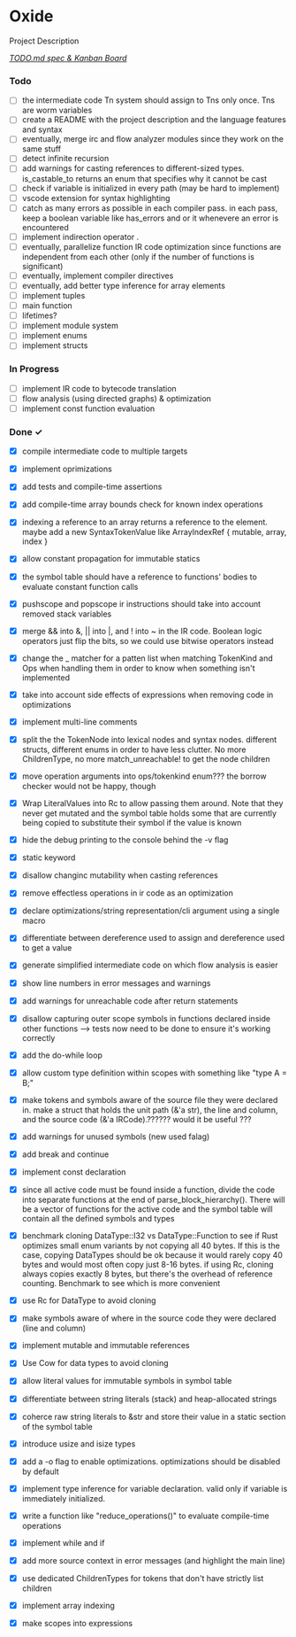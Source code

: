 # Oxide

Project Description

<em>[TODO.md spec & Kanban Board](https://bit.ly/3fCwKfM)</em>

### Todo

- [ ] the intermediate code Tn system should assign to Tns only once. Tns are worm variables  
- [ ] create a README with the project description and the language features and syntax  
- [ ] eventually, merge irc and flow analyzer modules since they work on the same stuff  
- [ ] detect infinite recursion  
- [ ] add warnings for casting references to different-sized types. is_castable_to returns an enum that specifies why it cannot be cast  
- [ ] check if variable is initialized in every path (may be hard to implement)  
- [ ] vscode extension for syntax highlighting  
- [ ] catch as many errors as possible in each compiler pass. in each pass, keep a boolean variable like has_errors and or it whenevere an error is encountered  
- [ ] implement indirection operator .  
- [ ] eventually, parallelize function IR code optimization since functions are independent from each other (only if the number of functions is significant)  
- [ ] eventually, implement compiler directives  
- [ ] eventually, add better type inference for array elements  
- [ ] implement tuples  
- [ ] main function  
- [ ] lifetimes?  
- [ ] implement module system  
- [ ] implement enums  
- [ ] implement structs  

### In Progress

- [ ] implement IR code to bytecode translation  
- [ ] flow analysis (using directed graphs) & optimization  
- [ ] implement const function evaluation  

### Done ✓

- [x] compile intermediate code to multiple targets  
- [x] implement oprimizations  
- [x] add tests and compile-time assertions  
- [x] add compile-time array bounds check for known index operations  
- [x] indexing a reference to an array returns a reference to the element. maybe add a new SyntaxTokenValue like ArrayIndexRef { mutable, array, index }  
- [x] allow constant propagation for immutable statics  
- [x] the symbol table should have a reference to functions' bodies to evaluate constant function calls  
- [x] pushscope and popscope ir instructions should take into account removed stack variables  
- [x] merge && into &, || into |, and ! into ~ in the IR code. Boolean logic operators just flip the bits, so we could use bitwise operators instead  
- [x] change the _ matcher for a patten list when matching TokenKind and Ops when handling them in order to know when something isn't implemented  
- [x] take into account side effects of expressions when removing code in optimizations  
- [x] implement multi-line comments  
- [x] split the the TokenNode into lexical nodes and syntax nodes. different structs, different enums in order to have less clutter. No more ChildrenType, no more match_unreachable! to get the node children  
- [x] move operation arguments into ops/tokenkind enum??? the borrow checker would not be happy, though  
- [x] Wrap LiteralValues into Rc to allow passing them around. Note that they never get mutated and the symbol table holds some that are currently being copied to substitute their symbol if the value is known  
- [x] hide the debug printing to the console behind the -v flag  
- [x] static keyword  
- [x] disallow changinc mutability when casting references  
- [x] remove effectless operations in ir code as an optimization  
- [x] declare optimizations/string representation/cli argument using a single macro  
- [x] differentiate between dereference used to assign and dereference used to get a value  
- [x] generate simplified intermediate code on which flow analysis is easier  
- [x] show line numbers in error messages and warnings  
- [x] add warnings for unreachable code after return statements  
- [x] disallow capturing outer scope symbols in functions declared inside other functions --> tests now need to be done to ensure it's working correctly  
- [x] add the do-while loop  
- [x] allow custom type definition within scopes with something like "type A = B;"  
- [x] make tokens and symbols aware of the source file they were declared in. make a struct that holds the unit path (&'a str), the line and column, and the source code (&'a IRCode).?????? would it be useful ???  
- [x] add warnings for unused symbols (new used falag)  
- [x] add break and continue  
- [x] implement const declaration  
- [x] since all active code must be found inside a function, divide the code into separate functions at the end of parse_block_hierarchy(). There will be a vector of functions for the active code and the symbol table will contain all the defined symbols and types  
- [x] benchmark cloning DataType::I32 vs DataType::Function to see if Rust optimizes small enum variants by not copying all 40 bytes. If this is the case, copying DataTypes should be ok because it would rarely copy 40 bytes and would most often copy just 8-16 bytes. if using Rc<DataType>, cloning always copies exactly 8 bytes, but there's the overhead of reference counting. Benchmark to see which is more convenient  
- [x] use Rc for DataType to avoid cloning  
- [x] make symbols aware of where in the source code they were declared (line and column)  
- [x] implement mutable and immutable references  
- [x] Use Cow for data types to avoid cloning  
- [x] allow literal values for immutable symbols in symbol table  
- [x] differentiate between string literals (stack) and heap-allocated strings  
- [x] coherce raw string literals to &str and store their value in a static section of the symbol table  
- [x] introduce usize and isize types  
- [x] add a -o flag to enable optimizations. optimizations should be disabled by default  
- [x] implement type inference for variable declaration. valid only if variable is immediately initialized.  
- [x] write a function like "reduce_operations()" to evaluate compile-time operations  
- [x] implement while and if  
- [x] add more source context in error messages (and highlight the main line)  
- [x] use dedicated ChildrenTypes for tokens that don't have strictly list children  
- [x] implement array indexing  
- [x] make scopes into expressions  

